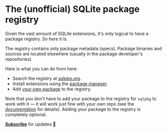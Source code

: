# The (unofficial) SQLite package registry

Given the vast amount of SQLite extensions, it's only logical to have a package registry. So here it is.

The registry contains only package metadata (specs). Package binaries and sources are located elsewhere (usually in the package developer's repositories).

Here is what you can do from here:

-   Search the registry at [sqlpkg.org](https://sqlpkg.org/).
-   Install extensions using the [package manager](https://github.com/nalgeon/sqlpkg-cli).
-   Add [your own package](spec.md) to the registry.

Note that you don't have to add your package to the registry for `sqlpkg` to work with it — it will work just fine with your own repo (see the [documentation](spec.md) for details). Adding your package to the registry is completely optional.

[**Subscribe**](https://antonz.org/subscribe/) for updates 🚀
